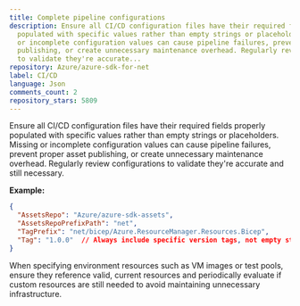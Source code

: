 ```yaml
---
title: Complete pipeline configurations
description: Ensure all CI/CD configuration files have their required fields properly
  populated with specific values rather than empty strings or placeholders. Missing
  or incomplete configuration values can cause pipeline failures, prevent proper asset
  publishing, or create unnecessary maintenance overhead. Regularly review configurations
  to validate they're accurate...
repository: Azure/azure-sdk-for-net
label: CI/CD
language: Json
comments_count: 2
repository_stars: 5809
---
```


Ensure all CI/CD configuration files have their required fields properly populated with specific values rather than empty strings or placeholders. Missing or incomplete configuration values can cause pipeline failures, prevent proper asset publishing, or create unnecessary maintenance overhead. Regularly review configurations to validate they're accurate and still necessary.

**Example:**
```json
{
  "AssetsRepo": "Azure/azure-sdk-assets",
  "AssetsRepoPrefixPath": "net",
  "TagPrefix": "net/bicep/Azure.ResourceManager.Resources.Bicep",
  "Tag": "1.0.0"  // Always include specific version tags, not empty strings
}
```

When specifying environment resources such as VM images or test pools, ensure they reference valid, current resources and periodically evaluate if custom resources are still needed to avoid maintaining unnecessary infrastructure.
